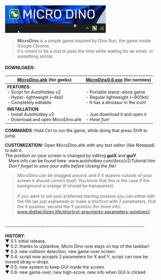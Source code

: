 <img src="https://raw.githubusercontent.com/DavidBevi/MicroDino/main/MicroDinoDemo1.gif" height="90" style="margin:-4 4 -4 0" /><br>

><b>MicroDino</b> is a simple game inspired by Dino Run, the game inside Google Chrome. <br> 
It's meant to be a tool to pass the time while waiting for an email, or something similar.<br>

<h4 style="font-size:24; margin:16 0 -2 0">DOWNLOADS:</h4>

| [MicroDino.ahk](https://github.com/DavidBevi/MicroDino/releases/download/v0.6/MicroDino.ahk) (for geeks) | [MicroDino0.6.exe](https://github.com/DavidBevi/MicroDino/releases/download/v0.6/MicroDino0.6.exe) (for normies)</h3>  |
|-|-|
|<b>FEATURES</b>:<br> - Script for AutoHotkey v2<br>- Hyper-lightweight (~4kb)<br>- Completely editable | <br>- Portable stand-alone game<br>- Regular lightweight (~900kb)<br>- It has a dinosaur in the  icon! |
|<b>INSTALLATION</b>:<br>- Install AutoHotkey v2<br>- Download and open MicroDino.ahk|<br>- Just download it and open it<br>- <i>Have fun!</i>|







<b>COMMANDS</b>: Hold Ctrl to run the game, while doing that press Shift to jump.<br>
</p>

<p>
<b>CUSTOMIZATION:</b> Open MicroDino.ahk with any text editor (like Notepad) to edit it.<br>
The position on your screen is changed by editing <b>guiX</b> and <b>guiY</b>.<br>
 <span>&nbsp;&nbsp;</span> More info can be found here: www.autohotkey.com/docs/v2/Tutorial.htm<br>
 <span>&nbsp;&nbsp;</span> <i>Don't forget to save your edits before closing the file!</i>

>MicroDino can be dragged around, and if it spawns outside of your screen it should correct itself. You know that this is the case if the background is orange (it should be transparent).<br><br> If you want to set your preferred starting position you can either edit the file (as just explained) or make a shortcut with 2 parameters, first the X position, second  the Y position (for more info: www.digitalcitizen.life/shortcut-arguments-parameters-windows/)<br>
</p>
<br>
-----------------------------------------------------------------------
<p>
<b>HISTORY</b>:<br> 
▼ 0.1: initial release.<br>
▼ 0.2: thanks to u/plankoe, Micro Dino now stays on top of the taskbar!<br>
▼ 0.3: new collision detection, new game-over screen.<br>
▼ 0.4: script now accepts 2 parameters for X and Y, script can now be moved (drag-n-drop).<br>
▼ 0.5: new system to keep GUI inside the screen.<br>
▼ 0.6: new game-over, new high-score, new info when GUI is clicked.<br>
</p>
